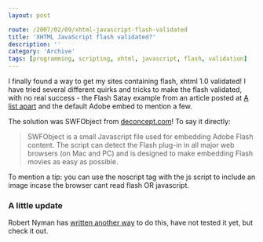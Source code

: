 ```yaml
---
layout: post

route: /2007/02/09/xhtml-javascript-flash-validated
title: 'XHTML JavaScript flash validated?'
description: ''
category: 'Archive'
tags: [programming, scripting, xhtml, javascript, flash, validation]
---
```


I finally found a way to get my sites containing flash, xhtml 1.0 validated! I
have tried several different quirks and tricks to make the flash validated, with
no real success - the Flash Satay example from an article posted at
<a class="ph" target="_blank" rel="noopener noreferrer" href="http://www.alistapart.com/articles/flashsatay/">A
list apart</a> and the default Adobe embed to mention a few.

The solution was SWFObject from
<a class="ph" target="_blank" rel="noopener noreferrer" href="http://blog.deconcept.com/swfobject/">deconcept.com</a>!
To say it directly:

> SWFObject is a small Javascript file used for embedding Adobe Flash content.
> The script can detect the Flash plug-in in all major web browsers (on Mac and
> PC) and is designed to make embedding Flash movies as easy as possible.

To mention a tip: you can use the noscript tag with the js script to include an
image incase the browser cant read flash OR javascript.

### A little update

Robert Nyman has
<a class="ph" target="_blank" rel="noopener noreferrer" href="http://www.robertnyman.com/2007/02/01/how-to-write-valid-htmlxhtml-code-to-include-flash/">written
another way</a> to do this, have not tested it yet, but check it out.
